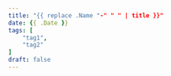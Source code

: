 ```yaml
---
title: "{{ replace .Name "-" " " | title }}"
date: {{ .Date }}
tags: [
    "tag1",
    "tag2"
]
draft: false
---
```


